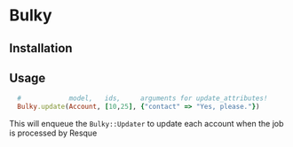 # Bulky

## Installation

## Usage

```ruby
  #            model,   ids,     arguments for update_attributes!
  Bulky.update(Account, [10,25], {"contact" => "Yes, please."})
```

This will enqueue the `Bulky::Updater` to update each account when the job is processed by Resque
